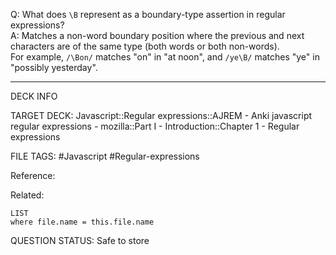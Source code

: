 Q: What does `\B` represent as a boundary-type assertion in regular expressions?  
A: Matches a non-word boundary position where the previous and next characters are of the same type (both words or both non-words).  
For example, `/\Bon/` matches "on" in "at noon", and `/ye\B/` matches "ye" in "possibly yesterday".
<!--ID: 1693833351561-->

---

DECK INFO

TARGET DECK: Javascript::Regular expressions::AJREM - Anki javascript regular expressions - mozilla::Part I - Introduction::Chapter 1 - Regular expressions

FILE TAGS: #Javascript #Regular-expressions

Reference:

Related:

```dataview
LIST
where file.name = this.file.name
```



QUESTION STATUS: Safe to store